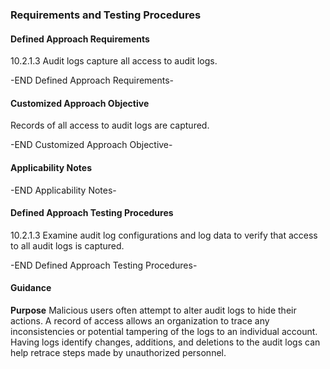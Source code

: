 ### Requirements and Testing Procedures

#### Defined Approach Requirements
10.2.1.3 Audit logs capture all access to audit logs.

-END Defined Approach Requirements- 
#### Customized Approach Objective
Records of all access to audit logs are captured.

-END Customized Approach Objective- 
#### Applicability Notes



-END Applicability Notes- 
#### Defined Approach Testing Procedures
10.2.1.3 Examine audit log configurations and log data to verify that access to all audit logs is captured.

-END Defined Approach Testing Procedures- 
#### Guidance
**Purpose**
Malicious users often attempt to alter audit logs to hide their actions. A record of access allows an organization to trace any inconsistencies or potential tampering of the logs to an individual account. Having logs identify changes, additions, and deletions to the audit logs can help retrace steps made by unauthorized personnel.